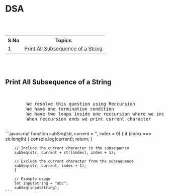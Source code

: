 <h1>DSA</h1>
<br>
<br>
<table>
	<tr>
		<th>S.No</th>
		<th>Topics</th>
	</tr>
	<tr>
		<td>
			1
		</td>
		<td>
			<a href="#topic-1">Print All Subsequence of a String</a>
		</td>
	</tr>
</table>
<br>
<br>
<div id="topic-1">
	<h2>
		Print All Subsequence of a String
	</h2>
	<br>
	<pre>
        We resolve this question using Reccursion
        We have one termination condition 
        We have two loops inside one reccursion where we include current character or not
        When reccursion ends we print current character
    </pre>
    ```javascript
        function subSeq(str, current = '', index = 0) {
        if (index === str.length) {
            console.log(current);
            return;
        }

        // Include the current character in the subsequence
        subSeq(str, current + str[index], index + 1);

        // Exclude the current character from the subsequence
        subSeq(str, current, index + 1);
        }

        // Example usage
        let inputString = "abc";
        subSeq(inputString);
    ```
</div>